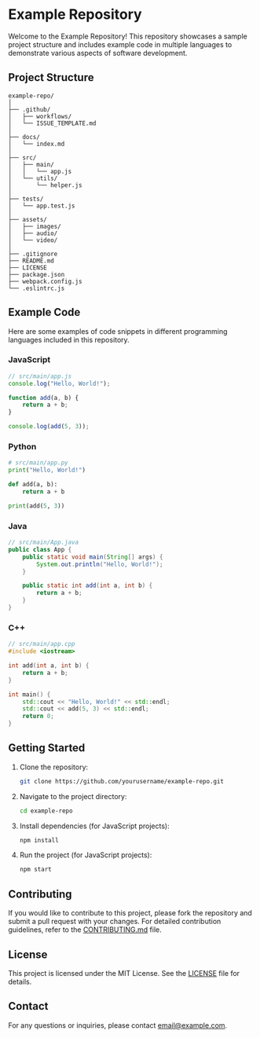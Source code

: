 # Example Repository

Welcome to the Example Repository! This repository showcases a sample project structure and includes example code in multiple languages to demonstrate various aspects of software development.

## Project Structure

```
example-repo/
│
├── .github/                   
│   ├── workflows/             
│   └── ISSUE_TEMPLATE.md      
│
├── docs/                      
│   └── index.md               
│
├── src/                       
│   ├── main/                  
│   │   └── app.js             
│   └── utils/                 
│       └── helper.js          
│
├── tests/                     
│   └── app.test.js            
│
├── assets/                    
│   ├── images/                
│   ├── audio/                 
│   └── video/                 
│
├── .gitignore                 
├── README.md                  
├── LICENSE                    
├── package.json               
├── webpack.config.js          
└── .eslintrc.js               
```

## Example Code

Here are some examples of code snippets in different programming languages included in this repository.

### JavaScript

```javascript
// src/main/app.js
console.log("Hello, World!");

function add(a, b) {
    return a + b;
}

console.log(add(5, 3));
```

### Python

```python
# src/main/app.py
print("Hello, World!")

def add(a, b):
    return a + b

print(add(5, 3))
```

### Java

```java
// src/main/App.java
public class App {
    public static void main(String[] args) {
        System.out.println("Hello, World!");
    }

    public static int add(int a, int b) {
        return a + b;
    }
}
```

### C++

```cpp
// src/main/app.cpp
#include <iostream>

int add(int a, int b) {
    return a + b;
}

int main() {
    std::cout << "Hello, World!" << std::endl;
    std::cout << add(5, 3) << std::endl;
    return 0;
}
```

## Getting Started

1. Clone the repository:

   ```bash
   git clone https://github.com/yourusername/example-repo.git
   ```

2. Navigate to the project directory:

   ```bash
   cd example-repo
   ```

3. Install dependencies (for JavaScript projects):

   ```bash
   npm install
   ```

4. Run the project (for JavaScript projects):

   ```bash
   npm start
   ```

## Contributing

If you would like to contribute to this project, please fork the repository and submit a pull request with your changes. For detailed contribution guidelines, refer to the [CONTRIBUTING.md](.github/CONTRIBUTING.md) file.

## License

This project is licensed under the MIT License. See the [LICENSE](LICENSE) file for details.

## Contact

For any questions or inquiries, please contact [email@example.com](mailto:email@example.com).
